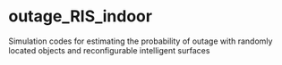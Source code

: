 # outage_RIS_indoor
Simulation codes for estimating the probability of outage with randomly located objects and reconfigurable intelligent surfaces
